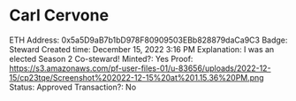 # Carl Cervone

ETH Address: 0x5a5D9aB7b1bD978F80909503EBb828879daCa9C3
Badge: Steward
Created time: December 15, 2022 3:16 PM
Explanation: I was an elected Season 2 Co-steward!
Minted?: Yes
Proof: https://s3.amazonaws.com/pf-user-files-01/u-83656/uploads/2022-12-15/cp23tqe/Screenshot%202022-12-15%20at%201.15.36%20PM.png
Status: Approved
Transaction?: No